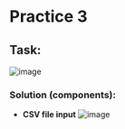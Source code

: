 # **Practice 3**

## Task:
![image](https://github.com/Iv0cheer/Data-analytics-1/assets/112684546/ed0118ae-dd42-45bc-8d7a-6d435ba87c2a)





### Solution (components):

- **CSV file input**
![image](https://github.com/Iv0cheer/Data-analytics-1/assets/112684546/32f0c187-bd14-4f26-a4b8-cbdf8f5f4d81)
